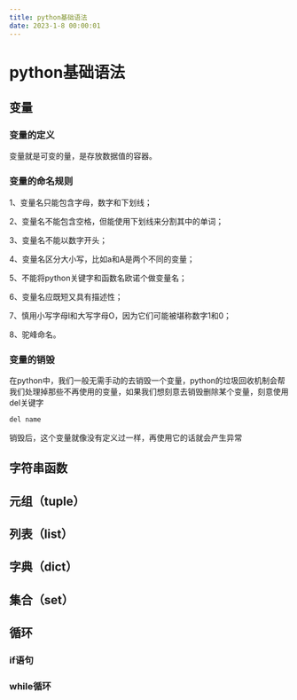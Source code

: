 ```yaml
---
title: python基础语法
date: 2023-1-8 00:00:01
---
```


# python基础语法

## 变量

### 变量的定义

变量就是可变的量，是存放数据值的容器。

### 变量的命名规则

1、变量名只能包含字母，数字和下划线；

2、变量名不能包含空格，但能使用下划线来分割其中的单词；

3、变量名不能以数字开头；

4、变量名区分大小写，比如a和A是两个不同的变量；

5、不能将python关键字和函数名欧诺个做变量名；

6、变量名应既短又具有描述性；

7、慎用小写字母l和大写字母O，因为它们可能被堪称数字1和0；

8、驼峰命名。

### 变量的销毁

在python中，我们一般无需手动的去销毁一个变量，python的垃圾回收机制会帮我们处理掉那些不再使用的变量，如果我们想刻意去销毁删除某个变量，刻意使用del关键字

```bash
del name
```

销毁后，这个变量就像没有定义过一样，再使用它的话就会产生异常

## 字符串函数

## 元组（tuple）

## 列表（list）

## 字典（dict）

## 集合（set）

## 循环

### if语句

### while循环







